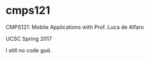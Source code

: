 # cmps121
CMPS121: Mobile Applications with Prof. Luca de Alfaro

UCSC Spring 2017

I still no code gud.
